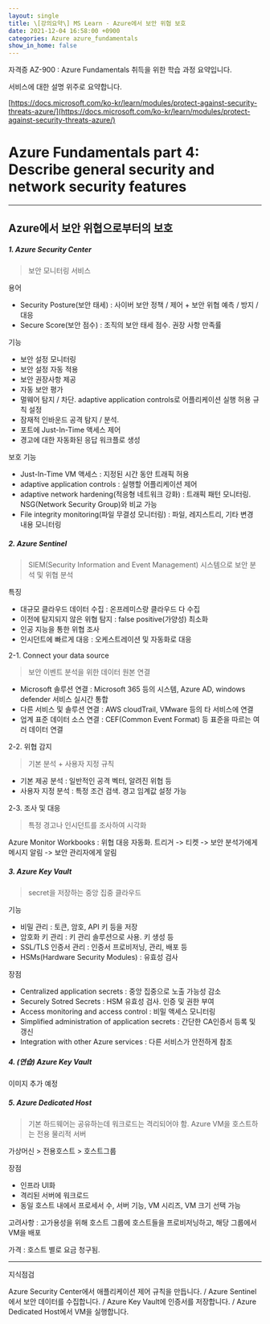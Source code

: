```yaml
---
layout: single
title: \[강의요약\] MS Learn - Azure에서 보안 위협 보호
date: 2021-12-04 16:58:00 +0900
categories: Azure azure_fundamentals
show_in_home: false
---
```


자격증 AZ-900 : Azure Fundamentals 취득을 위한 학습 과정 요약입니다.

서비스에 대한 설명 위주로 요약합니다.

[https://docs.microsoft.com/ko-kr/learn/modules/protect-against-security-threats-azure/](https://docs.microsoft.com/ko-kr/learn/modules/protect-against-security-threats-azure/)

# Azure Fundamentals part 4: Describe general security and network security features

---

## Azure에서 보안 위협으로부터의 보호

##### 1. Azure Security Center

> 보안 모니터링 서비스

용어

- Security Posture(보안 태세) : 사이버 보안 정책 / 제어 + 보안 위협 예측 / 방지 / 대응
- Secure Score(보안 점수) : 조직의 보안 태세 점수. 권장 사항 만족률

기능

- 보안 설정 모니터링
- 보안 설정 자동 적용
- 보안 권장사항 제공
- 자동 보안 평가
- 멀웨어 탐지 / 차단. adaptive application controls로 어플리케이션 실행 허용 규칙 설정
- 잠재적 인바운드 공격 탐지 / 분석. 
- 포트에 Just-In-Time 액세스 제어
- 경고에 대한 자동화된 응답 워크플로 생성

보호 기능

- Just-In-Time VM 액세스 : 지정된 시간 동안 트래픽 허용
- adaptive application controls : 실행할 어플리케이션 제어
- adaptive network hardening(적응형 네트워크 강화) : 트래픽 패턴 모니터링. NSG(Network Security Group)와 비교 가능
- File integrity monitoring(파일 무결성 모니터링) : 파일, 레지스트리, 기타 변경 내용 모니터링

##### 2. Azure Sentinel

> SIEM(Security Information and Event Management) 시스템으로 보안 분석 및 위협 분석

특징

- 대규모 클라우드 데이터 수집 : 온프레미스랑 클라우드 다 수집
- 이전에 탐지되지 않은 위협 탐지 : false positive(가양성) 최소화
- 인공 지능을 통한 위협 조사
- 인시던트에 빠르게 대응 : 오케스트레이션 및 자동화로 대응

2-1. Connect your data source

> 보안 이벤트 분석을 위한 데이터 원본 연결

- Microsoft 솔루션 연결 : Microsoft 365 등의 시스템, Azure AD, windows defender 서비스 실시간 통합
- 다른 서비스 및 솔루션 연결 : AWS cloudTrail, VMware 등의 타 서비스에 연결
- 업계 표준 데이터 소스 연결 : CEF(Common Event Format) 등 표준을 따르는 여러 데이터 연결

2-2. 위협 감지

> 기본 분석 + 사용자 지정 규칙

- 기본 제공 분석 : 일반적인 공격 벡터, 알려진 위협 등
- 사용자 지정 분석 : 특정 조건 검색. 경고 임계값 설정 가능

2-3. 조사 및 대응

> 특정 경고나 인시던트를 조사하여 시각화

Azure Monitor Workbooks : 위협 대응 자동화. 트리거 -> 티켓 -> 보안 분석가에게 메시지 알림 -> 보안 관리자에게 알림

##### 3. Azure Key Vault

> secret을 저장하는 중앙 집중 클라우드

기능

- 비밀 관리 : 토큰, 암호, API 키 등을 저장
- 암호화 키 관리 : 키 관리 솔루션으로 사용. 키 생성 등
- SSL/TLS 인증서 관리 : 인증서 프로비저닝, 관리, 배포 등
- HSMs(Hardware Security Modules) : 유효성 검사

장점

- Centralized application secrets : 중앙 집중으로 노출 가능성 감소
- Securely Sotred Secrets : HSM 유효성 검사. 인증 및 권한 부여
- Access monitoring and access control : 비밀 액세스 모니터링
- Simplified administration of application secrets : 간단한 CA인증서 등록 및 갱신
- Integration with other Azure services : 다른 서비스가 안전하게 참조

##### 4. (연습) Azure Key Vault

이미지 추가 예정

##### 5. Azure Dedicated Host

> 기본 하드웨어는 공유하는데 워크로드는 격리되어야 함. Azure VM을 호스트하는 전용 물리적 서버

가상머신 > 전용호스트 > 호스트그룹

장점

- 인프라 UI화
- 격리된 서버에 워크로드
- 동일 호스트 내에서 프로세서 수, 서버 기능, VM 시리즈, VM 크기 선택 가능

고려사항 : 고가용성을 위해 호스트 그룹에 호스트들을 프로비저닝하고, 해당 그룹에서 VM을 배포

가격 : 호스트 별로 요금 청구됨.

----

지식점검

Azure Security Center에서 애플리케이션 제어 규칙을 만듭니다. / Azure Sentinel에서 보안 데이터를 수집합니다. / Azure Key Vault에 인증서를 저장합니다. / Azure Dedicated Host에서 VM을 실행합니다.